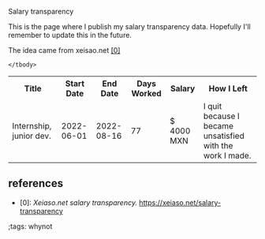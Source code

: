 Salary transparency	
		
This is the page where I publish my salary transparency data.
Hopefully I'll remember to update this in the future.

The idea came from xeisao.net [[0]](#references)
		
<table class="salary_history">
	<tbody>
		<tr>
			<th>Title</th>
			<th>Start Date</th>
			<th>End Date</th>
			<th>Days Worked</th>
			<th>Salary</th>
			<th>How I Left</th>
		</tr>
		<tr>
			<td>Internship, junior dev.</td>
			<td>2022-06-01</td>
			<td>2022-08-16</td>
			<td>77</td>
			<td>$ 4000 MXN </td>
			<td>I quit because I became unsatisfied with the work I made.</td>
		</tr>
		<!--
		<tr>
			<td>Junior Systems Administrator</td>
			<td>2013-11-11</td>
			<td>2014-01-06</td>
			<td>56</td>
			<td>USD$50000/year</td>
			<td>terminated</td>
		</tr>
		<tr>
			<td>Software Engineering Intern</td>
			<td>2014-07-14</td>
			<td>2014-08-27</td>
			<td>44</td>
			<td>USD$35000/year</td>
			<td>terminated</td>
		</tr>
		<tr>
			<td>Consultant</td>
			<td>2014-09-17</td>
			<td>2014-10-15</td>
			<td>28</td>
			<td>USD$90/hour</td>
			<td>contract not renewed</td>
		</tr>
		<tr>
			<td>Consultant</td>
			<td>2014-10-27</td>
			<td>2015-02-09</td>
			<td>105</td>
			<td>USD$90/hour</td>
			<td>contract not renewed</td>
		</tr>
		<tr>
			<td>Site Reliability Engineer</td>
			<td>2015-03-30</td>
			<td>2016-03-07</td>
			<td>343</td>
			<td>
				<details>
					<summary>USD$125000/year</summary>
					<p>20000 options. Vesting for 4 years with a cliff of 1 year.</p>
				</details>
			</td>
			<td>demoted</td>
		</tr>
		<tr>
			<td>Systems Administrator</td>
			<td>2016-03-08</td>
			<td>2016-04-01</td>
			<td>24</td>
			<td>USD$105000/year</td>
			<td>quit</td>
		</tr>
		<tr>
			<td>Member of Technical Staff</td>
			<td>2016-04-04</td>
			<td>2016-08-03</td>
			<td>121</td>
			<td>
				<details>
					<summary>USD$135000/year</summary>
					<p>5000 liquid granted shares. Vesting for 4 years with a cliff of 1 year.</p>
				</details>
			</td>
			<td>quit</td>
		</tr>
		<tr>
			<td>Software Engineer</td>
			<td>2016-08-24</td>
			<td>2016-11-22</td>
			<td>90</td>
			<td>
				<details>
					<summary>USD$105000/year</summary>
					<p>85000 options. Vesting for 4 years with a cliff of 1 year.</p>
				</details>
			</td>
			<td>terminated</td>
		</tr>
		<tr>
			<td>Consultant</td>
			<td>2017-02-13</td>
			<td>2017-11-13</td>
			<td>273</td>
			<td>USD$120/hour</td>
			<td>hired</td>
		</tr>
		<tr>
			<td>Senior Software Engineer</td>
			<td>2017-11-13</td>
			<td>2019-03-08</td>
			<td>480</td>
			<td>USD$150000/year</td>
			<td>quit</td>
		</tr>
		<tr>
			<td>Expert principal en fiabilité du site</td>
			<td>2019-05-06</td>
			<td>2020-11-27</td>
			<td>540</td>
			<td>
				<details>
					<summary>CAD$115000/year</summary>
					<p>7500 liquid options. Vesting for 4 years with a cliff of 1 year.</p>
				</details>
			</td>
			<td>quit</td>
		</tr>
		<tr>
			<td>Software Designer</td>
			<td>2020-12-14</td>
			<td>2022-03-01</td>
			<td>442</td>
			<td>CAD$135000/year</td>
			<td>raise</td>
		</tr>
		<tr>
			<td>Archmage of Infrastructure</td>
			<td>2022-03-01</td>
			<td>current</td>
			<td>n/a</td>
			<td>CAD$147150/year</td>
			<td>n/a</td>
		</tr> -->

	</tbody>
</table>
		
## references

- [0]: *Xeiaso.net salary transparency.* <https://xeiaso.net/salary-transparency>
		
;tags: whynot 
